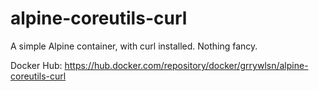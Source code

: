 # alpine-coreutils-curl

A simple Alpine container, with curl installed. Nothing fancy.

Docker Hub: https://hub.docker.com/repository/docker/grrywlsn/alpine-coreutils-curl
